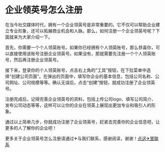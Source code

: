 # 企业领英号怎么注册

在当今社交媒体时代，拥有一个企业领英号是非常重要的。它不仅可以帮助企业建立专业形象，还可以拓展商业机会和人脉。那么，如何注册一个企业领英号呢？下面就来为大家介绍一下。

首先，你需要一个个人领英账号。如果你已经拥有个人领英账号，那么恭喜你，可以直接使用该账号注册企业领英号。如果没有，那就需要先注册一个个人领英账号，然后再注册企业领英号。

接下来，登录你的个人领英账号，点击右上角的“工具”按钮，在下拉菜单中选择“创建公司页面”。在弹出的页面中，填写你企业的基本信息，包括公司名称、公司网址、公司规模等等。确认无误后，点击“创建”按钮，就成功注册了企业领英号。

注册完成后，记得完善企业领英号的资料，包括上传公司logo、填写公司简介、发布公司动态等等，这样可以让你的企业在领英上展现出更加专业和吸引人的形象。

通过以上简单几步，你就成功注册了企业领英号，赶紧去完善你的企业信息吧，让更多的人了解你的企业吧！

更多关于企业领英号怎么注册请通过✈与我们联系，感谢阅读，谢谢！[点这✈里联系](https://1.k02.cc)